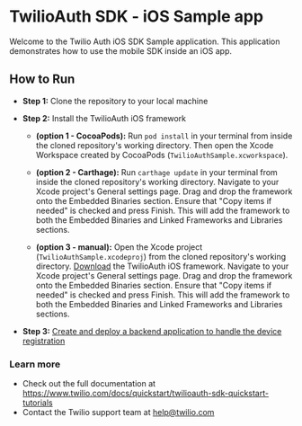 # TwilioAuth SDK - iOS Sample app

Welcome to the Twilio Auth iOS SDK Sample application. This application demonstrates how to use the mobile SDK inside an iOS app.

## How to Run

* **Step 1:** Clone the repository to your local machine

* **Step 2:** Install the TwilioAuth iOS framework

  * **(option 1 - CocoaPods):** Run `pod install` in your terminal from inside the cloned repository's working directory. Then open the Xcode Workspace created by CocoaPods (`TwilioAuthSample.xcworkspace`).

  * **(option 2 - Carthage):** Run `carthage update` in your terminal from inside the cloned repository's working directory. Navigate to your Xcode project's General settings page. Drag and drop the framework onto the Embedded Binaries section. Ensure that "Copy items if needed" is checked and press Finish. This will add the framework to both the Embedded Binaries and Linked Frameworks and Libraries sections.

  * **(option 3 - manual):** Open the Xcode project (`TwilioAuthSample.xcodeproj`) from the cloned repository's working directory. [Download](https://media.twiliocdn.com/sdk/ios/auth/releases/1.2.0/twilio-auth-ios-1.2.0.tar.bz2) the TwilioAuth iOS framework. Navigate to your Xcode project's General settings page. Drag and drop the framework onto the Embedded Binaries section. Ensure that "Copy items if needed" is checked and press Finish. This will add the framework to both the Embedded Binaries and Linked Frameworks and Libraries sections.

* **Step 3:** [Create and deploy a backend application to handle the device registration](https://www.twilio.com/docs/quickstart/twilioauth-sdk-quickstart-tutorials/running-sample-app)

### Learn more
- Check out the full documentation at https://www.twilio.com/docs/quickstart/twilioauth-sdk-quickstart-tutorials
- Contact the Twilio support team at help@twilio.com

